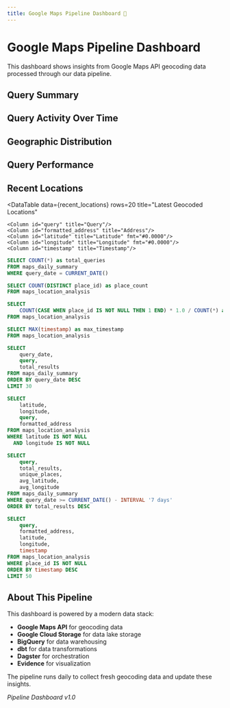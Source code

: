 ```yaml
---
title: Google Maps Pipeline Dashboard 📍
---
```


# Google Maps Pipeline Dashboard 

This dashboard shows insights from Google Maps API geocoding data processed through our data pipeline.

## Query Summary

<BigValue 
    title='Total Queries Today'
    data={queries_today} 
    value='total_queries' 
    fmt='#,##0'	
/>

<BigValue 
    title='Unique Places Found'
    data={unique_places} 
    value='place_count' 
    fmt='#,##0'	
/>

<BigValue 
    title='API Success Rate'
    data={api_success_rate} 
    value='success_rate' 
    fmt='#0.0%'	
/>

<BigValue 
  title='Data last updated'
  data={last_updated} 
  value=max_timestamp
/>

## Query Activity Over Time

<LineChart 
  data={daily_activity} 
  x=query_date 
  y=total_results
  series=query
  title="Daily Query Results by Search Term"
/>

## Geographic Distribution

<ScatterPlot 
  data={location_data} 
  x=longitude 
  y=latitude 
  series=query
  size=10
  title="Geographic Distribution of Results"
/>

## Query Performance

<Grid cols=2>
<DataTable 
  data={query_summary} 
  title="Query Summary"
  search=false
>
    <Column id="query" title="Search Query"/>
    <Column id="total_results" title="Total Results" />
    <Column id="unique_places" title="Unique Places" />
    <Column id="avg_latitude" title="Avg Latitude" fmt="#0.000"/>
    <Column id="avg_longitude" title="Avg Longitude" fmt="#0.000"/>
</DataTable>

<BarChart 
    data={query_summary}
    x=query
    y=total_results
    title="Results by Query"
    swapXY=true
/>
</Grid>

## Recent Locations

<DataTable 
  data={recent_locations} 
  rows=20
  title="Latest Geocoded Locations"
>
    <Column id="query" title="Query"/>
    <Column id="formatted_address" title="Address"/>
    <Column id="latitude" title="Latitude" fmt="#0.0000"/>
    <Column id="longitude" title="Longitude" fmt="#0.0000"/>
    <Column id="timestamp" title="Timestamp"/>
</DataTable>

```sql queries_today
SELECT COUNT(*) as total_queries
FROM maps_daily_summary
WHERE query_date = CURRENT_DATE()
```

```sql unique_places
SELECT COUNT(DISTINCT place_id) as place_count
FROM maps_location_analysis
```

```sql api_success_rate
SELECT 
    COUNT(CASE WHEN place_id IS NOT NULL THEN 1 END) * 1.0 / COUNT(*) as success_rate
FROM maps_location_analysis
```

```sql last_updated
SELECT MAX(timestamp) as max_timestamp
FROM maps_location_analysis
```

```sql daily_activity
SELECT 
    query_date,
    query,
    total_results
FROM maps_daily_summary
ORDER BY query_date DESC
LIMIT 30
```

```sql location_data
SELECT 
    latitude,
    longitude,
    query,
    formatted_address
FROM maps_location_analysis
WHERE latitude IS NOT NULL 
  AND longitude IS NOT NULL
```

```sql query_summary
SELECT 
    query,
    total_results,
    unique_places,
    avg_latitude,
    avg_longitude
FROM maps_daily_summary
WHERE query_date >= CURRENT_DATE() - INTERVAL '7 days'
ORDER BY total_results DESC
```

```sql recent_locations
SELECT 
    query,
    formatted_address,
    latitude,
    longitude,
    timestamp
FROM maps_location_analysis
WHERE place_id IS NOT NULL
ORDER BY timestamp DESC
LIMIT 50
```

## About This Pipeline

This dashboard is powered by a modern data stack:
- **Google Maps API** for geocoding data
- **Google Cloud Storage** for data lake storage  
- **BigQuery** for data warehousing
- **dbt** for data transformations
- **Dagster** for orchestration
- **Evidence** for visualization

The pipeline runs daily to collect fresh geocoding data and update these insights.

*Pipeline Dashboard v1.0*
